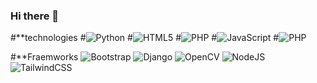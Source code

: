 ### Hi there 👋

<!--
**Apelpollo/Apelpollo** is a ✨ _special_ ✨ repository because its `README.md` (this file) appears on your GitHub profile.

Here are some ideas to get you started:

- 🔭 I’m currently working on ...
- 🌱 I’m currently learning ...
- 👯 I’m looking to collaborate on ...
- 🤔 I’m looking for help with ...
- 💬 Ask me about ...
- 📫 How to reach me: ...
- 😄 Pronouns: ...
- ⚡ Fun fact: ...
-->

#**technologies
#![Python](https://img.shields.io/badge/python-3670A0?style=for-the-badge&logo=python&logoColor=ffdd54)
#![HTML5](https://img.shields.io/badge/html5-%23E34F26.svg?style=for-the-badge&logo=html5&logoColor=white)
#![PHP](https://img.shields.io/badge/php-%23777BB4.svg?style=for-the-badge&logo=php&logoColor=white)
#![JavaScript](https://img.shields.io/badge/javascript-%23323330.svg?style=for-the-badge&logo=javascript&logoColor=%23F7DF1E)
#![PHP](https://img.shields.io/badge/php-%23777BB4.svg?style=for-the-badge&logo=php&logoColor=white)

#**Fraemworks
![Bootstrap](https://img.shields.io/badge/bootstrap-%238511FA.svg?style=for-the-badge&logo=bootstrap&logoColor=white)
![Django](https://img.shields.io/badge/django-%23092E20.svg?style=for-the-badge&logo=django&logoColor=white)
![OpenCV](https://img.shields.io/badge/opencv-%23white.svg?style=for-the-badge&logo=opencv&logoColor=white)
![NodeJS](https://img.shields.io/badge/node.js-6DA55F?style=for-the-badge&logo=node.js&logoColor=white)
![TailwindCSS](https://img.shields.io/badge/tailwindcss-%2338B2AC.svg?style=for-the-badge&logo=tailwind-css&logoColor=white)

